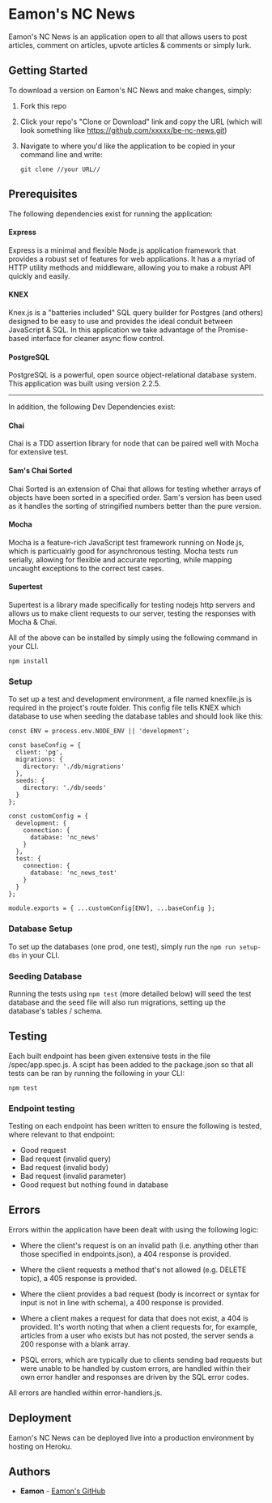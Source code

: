 # Eamon's NC News

Eamon's NC News is an application open to all that allows users to post articles, comment on articles, upvote articles & comments or simply lurk.

## Getting Started

To download a version on Eamon's NC News and make changes, simply:

1. Fork this repo
2. Click your repo's "Clone or Download" link and copy the URL (which will look something like https://github.com/xxxxx/be-nc-news.git)
3. Navigate to where you'd like the application to be copied in your command line and write:

   ```
   git clone //your URL//
   ```

## Prerequisites

The following dependencies exist for running the application:

#### Express

Express is a minimal and flexible Node.js application framework that provides a robust set of features for web applications. It has a a myriad of HTTP utility methods and middleware, allowing you to make a robust API quickly and easily.

#### KNEX

Knex.js is a "batteries included" SQL query builder for Postgres (and others) designed to be easy to use and provides the ideal conduit between JavaScript & SQL. In this application we take advantage of the Promise-based interface for cleaner async flow control.

#### PostgreSQL

PostgreSQL is a powerful, open source object-relational database system. This application was built using version 2.2.5.

---

In addition, the following Dev Dependencies exist:

#### Chai

Chai is a TDD assertion library for node that can be paired well with Mocha for extensive test.

#### Sam's Chai Sorted

Chai Sorted is an extension of Chai that allows for testing whether arrays of objects have been sorted in a specified order. Sam's version has been used as it handles the sorting of stringified numbers better than the pure version.

#### Mocha

Mocha is a feature-rich JavaScript test framework running on Node.js, which is particualrly good for asynchronous testing. Mocha tests run serially, allowing for flexible and accurate reporting, while mapping uncaught exceptions to the correct test cases.

#### Supertest

Supertest is a library made specifically for testing nodejs http servers and allows us to make client requests to our server, testing the responses with Mocha & Chai.

All of the above can be installed by simply using the following command in your CLI.

```
npm install
```

### Setup

To set up a test and development environment, a file named knexfile.js is required in the project's route folder. This config file tells KNEX which database to use when seeding the database tables and should look like this:

```
const ENV = process.env.NODE_ENV || 'development';

const baseConfig = {
  client: 'pg',
  migrations: {
    directory: './db/migrations'
  },
  seeds: {
    directory: './db/seeds'
  }
};

const customConfig = {
  development: {
    connection: {
      database: 'nc_news'
    }
  },
  test: {
    connection: {
      database: 'nc_news_test'
    }
  }
};

module.exports = { ...customConfig[ENV], ...baseConfig };
```

### Database Setup

To set up the databases (one prod, one test), simply run the `npm run setup-dbs` in your CLI.

### Seeding Database

Running the tests using `npm test` (more detailed below) will seed the test database and the seed file will also run migrations, setting up the database's tables / schema.

## Testing

Each built endpoint has been given extensive tests in the file /spec/app.spec.js. A scipt has been added to the package.json so that all tests can be ran by running the following in your CLI:

```
npm test
```

### Endpoint testing

Testing on each endpoint has been written to ensure the following is tested, where relevant to that endpoint:

- Good request
- Bad request (invalid query)
- Bad request (invalid body)
- Bad request (invalid parameter)
- Good request but nothing found in database

## Errors

Errors within the application have been dealt with using the following logic:

- Where the client's request is on an invalid path (i.e. anything other than those specified in endpoints.json), a 404 response is provided.

- Where the client requests a method that's not allowed (e.g. DELETE topic), a 405 response is provided.

- Where the client provides a bad request (body is incorrect or syntax for input is not in line with schema), a 400 response is provided.

* Where a client makes a request for data that does not exist, a 404 is provided. It's worth noting that when a client requests for, for example, articles from a user who exists but has not posted, the server sends a 200 response with a blank array.

* PSQL errors, which are typically due to clients sending bad requests but were unable to be handled by custom errors, are handled within their own error handler and responses are driven by the SQL error codes.

All errors are handled within error-handlers.js.

## Deployment

Eamon's NC News can be deployed live into a production environment by hosting on Heroku.

## Authors

- **Eamon** - [Eamon's GitHub](https://github.com/GustavHolst)
